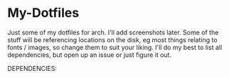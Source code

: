 # My-Dotfiles

Just some of my dotfiles for arch. I'll add screenshots later. Some of the stuff will be referencing locations on the disk, eg most things relating to fonts / images, so change them to suit your liking. I'll do my best to list all dependencies, but open up an issue or just figure it out.

DEPENDENCIES:
